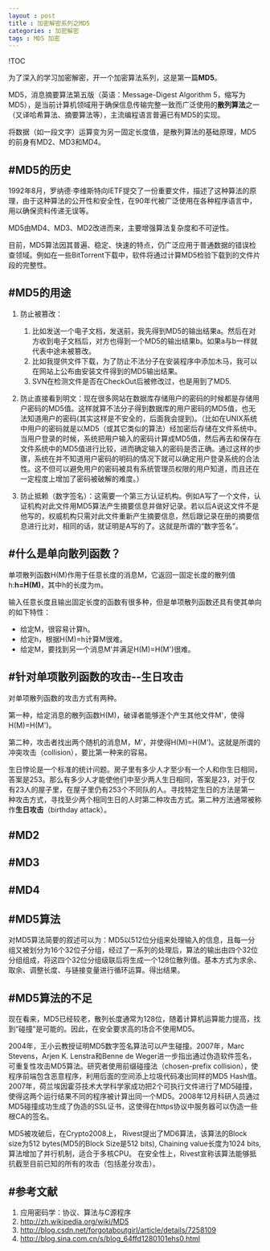 ```yaml
---
layout : post
title : 加密解密系列之MD5
categories : 加密解密
tags : MD5 加密
---
```

!TOC

为了深入的学习加密解密，开一个加密算法系列，这是第一篇**MD5**。

MD5，消息摘要算法第五版（英语：Message-Digest Algorithm 5，缩写为MD5），是当前计算机领域用于确保信息传输完整一致而广泛使用的**散列算法**之一（又译哈希算法、摘要算法等），主流编程语言普遍已有MD5的实现。

将数据（如一段文字）运算变为另一固定长度值，是散列算法的基础原理，MD5的前身有MD2、MD3和MD4。

#MD5的历史 
---
1992年8月，罗纳德·李维斯特向IETF提交了一份重要文件，描述了这种算法的原理，由于这种算法的公开性和安全性，在90年代被广泛使用在各种程序语言中，用以确保资料传递无误等。

MD5由MD4、MD3、MD2改进而来，主要增强算法复杂度和不可逆性。

目前，MD5算法因其普遍、稳定、快速的特点，仍广泛应用于普通数据的错误检查领域。例如在一些BitTorrent下载中，软件将通过计算MD5检验下载到的文件片段的完整性。

#MD5的用途
---
1. 防止被篡改：
   1. 比如发送一个电子文档，发送前，我先得到MD5的输出结果a。然后在对方收到电子文档后，对方也得到一个MD5的输出结果b。如果a与b一样就代表中途未被篡改。
   2. 比如我提供文件下载，为了防止不法分子在安装程序中添加木马，我可以在网站上公布由安装文件得到的MD5输出结果。
   3. SVN在检测文件是否在CheckOut后被修改过，也是用到了MD5.

2. 防止直接看到明文：现在很多网站在数据库存储用户的密码的时候都是存储用户密码的MD5值。这样就算不法分子得到数据库的用户密码的MD5值，也无法知道用户的密码(其实这样是不安全的，后面我会提到)。（比如在UNIX系统中用户的密码就是以MD5（或其它类似的算法）经加密后存储在文件系统中。当用户登录的时候，系统把用户输入的密码计算成MD5值，然后再去和保存在文件系统中的MD5值进行比较，进而确定输入的密码是否正确。通过这样的步骤，系统在并不知道用户密码的明码的情况下就可以确定用户登录系统的合法性。这不但可以避免用户的密码被具有系统管理员权限的用户知道，而且还在一定程度上增加了密码被破解的难度。）

3. 防止抵赖（数字签名）：这需要一个第三方认证机构。例如A写了一个文件，认证机构对此文件用MD5算法产生摘要信息并做好记录。若以后A说这文件不是他写的，权威机构只需对此文件重新产生摘要信息，然后跟记录在册的摘要信息进行比对，相同的话，就证明是A写的了。这就是所谓的“数字签名”。

#什么是单向散列函数？
---
单项散列函数H(M)作用于任意长度的消息M，它返回一固定长度的散列值h:**h=H(M)**，其中h的长度为m。

输入任意长度且输出固定长度的函数有很多种，但是单项散列函数还具有使其单向的如下特性：
   
   * 给定M，很容易计算h。
   * 给定h，根据H(M)=h计算M很难。
   * 给定M，要找到另一个消息M'并满足H(M)=H(M')很难。

#针对单项散列函数的攻击--生日攻击
---
对单项散列函数的攻击方式有两种。

第一种，给定消息的散列函数H(M)，破译者能够逐个产生其他文件M'，使得H(M)=H(M')。

第二种，攻击者找出两个随机的消息M，M'，并使得H(M)=H(M')。这就是所谓的冲突攻击（collision），要比第一种来的容易。

生日悖论是一个标准的统计问题。房子里有多少人才至少有一个人和你生日相同，答案是253。那么有多少人才能使他们中至少两人生日相同，答案是23，对于仅有23人的屋子里，在屋子里仍有253个不同队的人。寻找特定生日的方法是第一种攻击方式，寻找至少两个相同生日的人时第二种攻击方式。第二种方法通常被称作**生日攻击**（birthday attack）。

#MD2
---

#MD3
---

#MD4
---

#MD5算法
---
对MD5算法简要的叙述可以为：MD5以512位分组来处理输入的信息，且每一分组又被划分为16个32位子分组，经过了一系列的处理后，算法的输出由四个32位分组组成，将这四个32位分组级联后将生成一个128位散列值。基本方式为求余、取余、调整长度、与链接变量进行循环运算。得出结果。


#MD5算法的不足
---
现在看来，MD5已经较老，散列长度通常为128位，随着计算机运算能力提高，找到“碰撞”是可能的。因此，在安全要求高的场合不使用MD5。

2004年，王小云教授证明MD5数字签名算法可以产生碰撞。2007年，Marc Stevens，Arjen K. Lenstra和Benne de Weger进一步指出通过伪造软件签名，可重复性攻击MD5算法。研究者使用前缀碰撞法（chosen-prefix collision），使程序前端包含恶意程序，利用后面的空间添上垃圾代码凑出同样的MD5 Hash值。2007年，荷兰埃因霍芬技术大学科学家成功把2个可执行文件进行了MD5碰撞，使得这两个运行结果不同的程序被计算出同一个MD5。2008年12月科研人员通过MD5碰撞成功生成了伪造的SSL证书，这使得在https协议中服务器可以伪造一些根CA的签名。

MD5被攻破后，在Crypto2008上， Rivest提出了MD6算法，该算法的Block size为512 bytes(MD5的Block Size是512 bits), Chaining value长度为1024 bits, 算法增加了并行机制，适合于多核CPU。 在安全性上，Rivest宣称该算法能够抵抗截至目前已知的所有的攻击（包括差分攻击）。


#参考文献
---
1. 应用密码学：协议、算法与C源程序
2. http://zh.wikipedia.org/wiki/MD5
1. http://blog.csdn.net/forgotaboutgirl/article/details/7258109
4. http://blog.sina.com.cn/s/blog_64ffd1280101ehs0.html